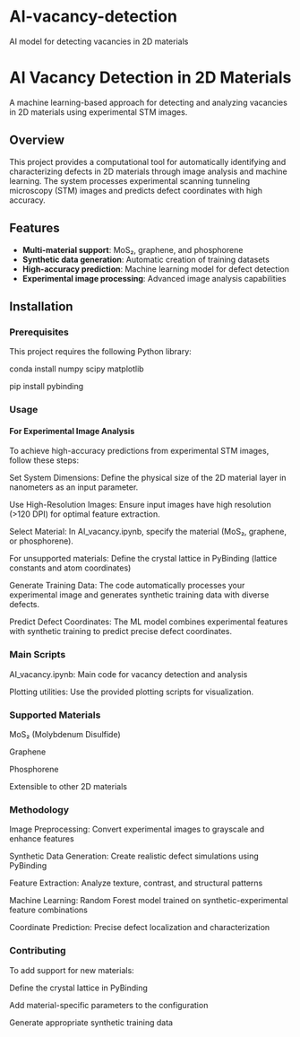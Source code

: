 # AI-vacancy-detection
AI model for detecting vacancies in 2D materials
# AI Vacancy Detection in 2D Materials

A machine learning-based approach for detecting and analyzing vacancies in 2D materials using experimental STM images.

## Overview

This project provides a computational tool for automatically identifying and characterizing defects in 2D materials through image analysis and machine learning. The system processes experimental scanning tunneling microscopy (STM) images and predicts defect coordinates with high accuracy.

## Features

- **Multi-material support**: MoS₂, graphene, and phosphorene
- **Synthetic data generation**: Automatic creation of training datasets
- **High-accuracy prediction**: Machine learning model for defect detection
- **Experimental image processing**: Advanced image analysis capabilities

## Installation

### Prerequisites

This project requires the following Python library:

conda install numpy scipy matplotlib

pip install pybinding

### Usage
#### For Experimental Image Analysis
To achieve high-accuracy predictions from experimental STM images, follow these steps:

Set System Dimensions: Define the physical size of the 2D material layer in nanometers as an input parameter.

Use High-Resolution Images: Ensure input images have high resolution (>120 DPI) for optimal feature extraction.

Select Material: In AI_vacancy.ipynb, specify the material (MoS₂, graphene, or phosphorene).

For unsupported materials: Define the crystal lattice in PyBinding (lattice constants and atom coordinates)

Generate Training Data: The code automatically processes your experimental image and generates synthetic training data with diverse defects.

Predict Defect Coordinates: The ML model combines experimental features with synthetic training to predict precise defect coordinates.

### Main Scripts
AI_vacancy.ipynb: Main code for vacancy detection and analysis

Plotting utilities: Use the provided plotting scripts for visualization.

### Supported Materials
MoS₂ (Molybdenum Disulfide)

Graphene

Phosphorene

Extensible to other 2D materials

### Methodology
Image Preprocessing: Convert experimental images to grayscale and enhance features

Synthetic Data Generation: Create realistic defect simulations using PyBinding

Feature Extraction: Analyze texture, contrast, and structural patterns

Machine Learning: Random Forest model trained on synthetic-experimental feature combinations

Coordinate Prediction: Precise defect localization and characterization

### Contributing
To add support for new materials:

Define the crystal lattice in PyBinding

Add material-specific parameters to the configuration

Generate appropriate synthetic training data
